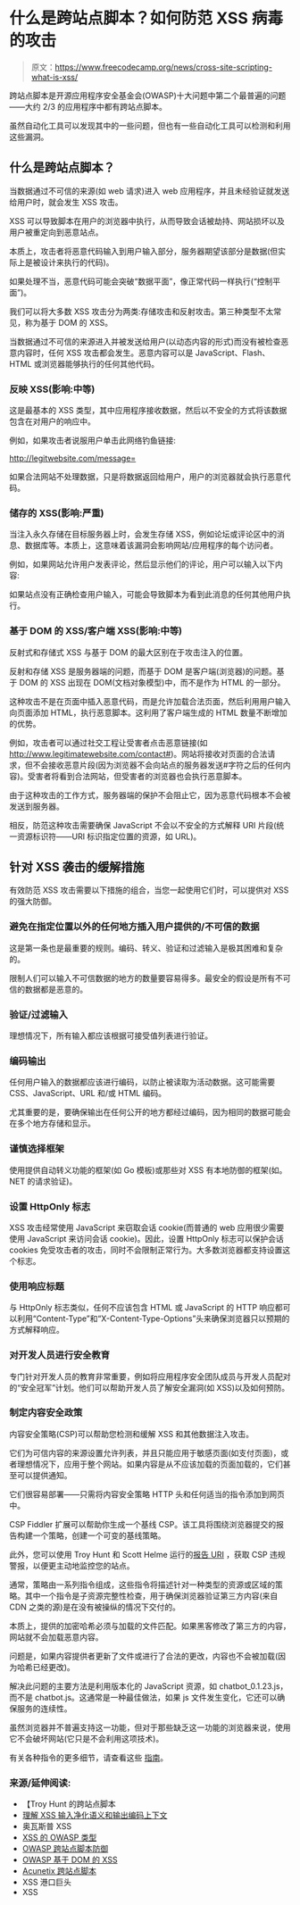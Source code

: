 # 什么是跨站点脚本？如何防范 XSS 病毒的攻击

> 原文：<https://www.freecodecamp.org/news/cross-site-scripting-what-is-xss/>

跨站点脚本是开源应用程序安全基金会(OWASP)十大问题中第二个最普遍的问题——大约 2/3 的应用程序中都有跨站点脚本。

虽然自动化工具可以发现其中的一些问题，但也有一些自动化工具可以检测和利用这些漏洞。

## 什么是跨站点脚本？

当数据通过不可信的来源(如 web 请求)进入 web 应用程序，并且未经验证就发送给用户时，就会发生 XSS 攻击。

XSS 可以导致脚本在用户的浏览器中执行，从而导致会话被劫持、网站损坏以及用户被重定向到恶意站点。

本质上，攻击者将恶意代码输入到用户输入部分，服务器期望该部分是数据(但实际上是被设计来执行的代码)。

如果处理不当，恶意代码可能会突破“数据平面”，像正常代码一样执行(“控制平面”)。

我们可以将大多数 XSS 攻击分为两类:存储攻击和反射攻击。第三种类型不太常见，称为基于 DOM 的 XSS。

当数据通过不可信的来源进入并被发送给用户(以动态内容的形式)而没有被检查恶意内容时，任何 XSS 攻击都会发生。恶意内容可以是 JavaScript、Flash、HTML 或浏览器能够执行的任何其他代码。

### 反映 XSS(影响:中等)

这是最基本的 XSS 类型，其中应用程序接收数据，然后以不安全的方式将该数据包含在对用户的响应中。

例如，如果攻击者说服用户单击此网络钓鱼链接:

http://legitwebsite.com/message=

如果合法网站不处理数据，只是将数据返回给用户，用户的浏览器就会执行恶意代码。

### 储存的 XSS(影响:严重)

当注入永久存储在目标服务器上时，会发生存储 XSS，例如论坛或评论区中的消息、数据库等。本质上，这意味着该漏洞会影响网站/应用程序的每个访问者。

例如，如果网站允许用户发表评论，然后显示他们的评论，用户可以输入以下内容:

如果站点没有正确检查用户输入，可能会导致脚本为看到此消息的任何其他用户执行。

### 基于 DOM 的 XSS/客户端 XSS(影响:中等)

反射式和存储式 XSS 与基于 DOM 的最大区别在于攻击注入的位置。

反射和存储 XSS 是服务器端的问题，而基于 DOM 是客户端(浏览器)的问题。基于 DOM 的 XSS 出现在 DOM(文档对象模型)中，而不是作为 HTML 的一部分。

这种攻击不是在页面中插入恶意代码，而是允许加载合法页面，然后利用用户输入向页面添加 HTML，执行恶意脚本。这利用了客户端生成的 HTML 数量不断增加的优势。

例如，攻击者可以通过社交工程让受害者点击恶意链接(如 http://www.legitimatewebsite.com/contact#)。网站将接收对页面的合法请求，但不会接收恶意片段(因为浏览器不会向站点的服务器发送#字符之后的任何内容)。受害者将看到合法网站，但受害者的浏览器也会执行恶意脚本。

由于这种攻击的工作方式，服务器端的保护不会阻止它，因为恶意代码根本不会被发送到服务器。

相反，防范这种攻击需要确保 JavaScript 不会以不安全的方式解释 URI 片段(统一资源标识符——URI 标识指定位置的资源，如 URL)。

## 针对 XSS 袭击的缓解措施

有效防范 XSS 攻击需要以下措施的组合，当您一起使用它们时，可以提供对 XSS 的强大防御。

### 避免在指定位置以外的任何地方插入用户提供的/不可信的数据

这是第一条也是最重要的规则。编码、转义、验证和过滤输入是极其困难和复杂的。

限制人们可以输入不可信数据的地方的数量要容易得多。最安全的假设是所有不可信的数据都是恶意的。

### 验证/过滤输入

理想情况下，所有输入都应该根据可接受值列表进行验证。

### 编码输出

任何用户输入的数据都应该进行编码，以防止被读取为活动数据。这可能需要 CSS、JavaScript、URL 和/或 HTML 编码。

尤其重要的是，要确保输出在任何公开的地方都经过编码，因为相同的数据可能会在多个地方存储和显示。

### 谨慎选择框架

使用提供自动转义功能的框架(如 Go 模板)或那些对 XSS 有本地防御的框架(如。NET 的请求验证)。

### 设置 HttpOnly 标志

XSS 攻击经常使用 JavaScript 来窃取会话 cookie(而普通的 web 应用很少需要使用 JavaScript 来访问会话 cookie)。因此，设置 HttpOnly 标志可以保护会话 cookies 免受攻击者的攻击，同时不会限制正常行为。大多数浏览器都支持设置这个标志。

### 使用响应标题

与 HttpOnly 标志类似，任何不应该包含 HTML 或 JavaScript 的 HTTP 响应都可以利用“Content-Type”和“X-Content-Type-Options”头来确保浏览器只以预期的方式解释响应。

### 对开发人员进行安全教育

专门针对开发人员的教育非常重要，例如将应用程序安全团队成员与开发人员配对的“安全冠军”计划。他们可以帮助开发人员了解安全漏洞(如 XSS)以及如何预防。

### 制定内容安全政策

内容安全策略(CSP)可以帮助您检测和缓解 XSS 和其他数据注入攻击。

它们为可信内容的来源设置允许列表，并且只能应用于敏感页面(如支付页面)，或者理想情况下，应用于整个网站。如果内容是从不应该加载的页面加载的，它们甚至可以提供通知。

它们很容易部署——只需将内容安全策略 HTTP 头和任何适当的指令添加到网页中。

CSP Fiddler 扩展可以帮助你生成一个基线 CSP。该工具将围绕浏览器提交的报告构建一个策略，创建一个可变的基线策略。

此外，您可以使用 Troy Hunt 和 Scott Helme 运行的[报告 URI](https://report-uri.com/) ，获取 CSP 违规警报，以便更主动地监控您的站点。

通常，策略由一系列指令组成，这些指令将描述针对一种类型的资源或区域的策略。其中一个指令是子资源完整性检查，用于确保浏览器验证第三方内容(来自 CDN 之类的源)是在没有被操纵的情况下交付的。

本质上，提供的加密哈希必须与加载的文件匹配。如果黑客修改了第三方的内容，网站就不会加载恶意内容。

问题是，如果内容提供者更新了文件或进行了合法的更改，内容也不会被加载(因为哈希已经更改)。

解决此问题的主要方法是利用版本化的 JavaScript 资源，如 chatbot_0.1.23.js，而不是 chatbot.js。这通常是一种最佳做法，如果 js 文件发生变化，它还可以确保服务的连续性。

虽然浏览器并不普遍支持这一功能，但对于那些缺乏这一功能的浏览器来说，使用它不会破坏网站(它只是不会利用这项技术)。

有关各种指令的更多细节，请查看这些 [指南](https://content-security-policy.com/)。

### 来源/延伸阅读:

*   【Troy Hunt 的跨站点脚本
*   [理解 XSS 输入净化语义和输出编码上下文](https://www.troyhunt.com/understanding-xss-input-sanitisation/)
*   奥瓦斯普 XSS
*   [XSS 的 OWASP 类型](https://owasp.org/www-community/Types_of_Cross-Site_Scripting)
*   [OWASP 跨站点脚本防御](https://cheatsheetseries.owasp.org/cheatsheets/Cross_Site_Scripting_Prevention_Cheat_Sheet.html#rule-8-prevent-dom-based-xss)
*   [OWASP 基于 DOM 的 XSS](https://cheatsheetseries.owasp.org/cheatsheets/DOM_based_XSS_Prevention_Cheat_Sheet.html)
*   [Acunetix 跨站点脚本](https://www.acunetix.com/websitesecurity/cross-site-scripting/)
*   XSS 港口巨头
*   XSS